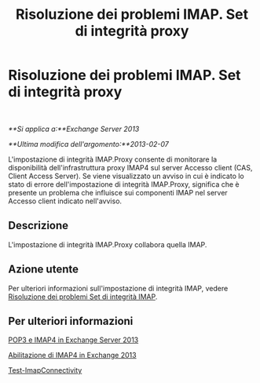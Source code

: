 ﻿---
title: Risoluzione dei problemi IMAP. Set di integrità proxy
TOCTitle: Risoluzione dei problemi IMAP. Set di integrità proxy
ms:assetid: 0edbfa5f-34cd-4bbd-ba23-c2b7d84762f8
ms:mtpsurl: https://technet.microsoft.com/it-it/library/ms.exch.scom.imap.proxy(v=EXCHG.150)
ms:contentKeyID: 53275539
ms.date: 03/07/2017
mtps_version: v=EXCHG.150
ms.translationtype: MT
---

# Risoluzione dei problemi IMAP. Set di integrità proxy

 

_**Si applica a:**Exchange Server 2013_

_**Ultima modifica dell'argomento:**2013-02-07_

L'impostazione di integrità IMAP.Proxy consente di monitorare la disponibilità dell'infrastruttura proxy IMAP4 sul server Accesso client (CAS, Client Access Server). Se viene visualizzato un avviso in cui è indicato lo stato di errore dell'impostazione di integrità IMAP.Proxy, significa che è presente un problema che influisce sui componenti IMAP nel server Accesso client indicato nell'avviso.

## Descrizione

L'impostazione di integrità IMAP.Proxy collabora quella IMAP.

## Azione utente

Per ulteriori informazioni sull'impostazione di integrità IMAP, vedere [Risoluzione dei problemi Set di integrità IMAP](troubleshooting-imap-health-set.md).

## Per ulteriori informazioni

[POP3 e IMAP4 in Exchange Server 2013](https://technet.microsoft.com/it-it/library/jj657728\(v=exchg.150\))

[Abilitazione di IMAP4 in Exchange 2013](https://technet.microsoft.com/it-it/library/bb124489\(v=exchg.150\))

[Test-ImapConnectivity](https://technet.microsoft.com/it-it/library/bb738126\(v=exchg.150\))

